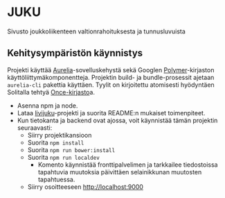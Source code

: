 # JUKU

Sivusto joukkoliikenteen valtionrahoituksesta ja tunnusluvuista

## Kehitysympäristön käynnistys

Projekti käyttää [Aurelia](http://www.aurelia.io)-sovelluskehystä sekä Googlen [Polymer](https://www.polymer-project.org/1.0/)-kirjaston käyttöliittymäkomponentteja. Projektin build- ja bundle-prosessit ajetaan `aurelia-cli` pakettia käyttäen. Tyylit on kirjoitettu atomisesti hyödyntäen Solitalla tehtyä [Once-kirjasto](https://github.com/niant/once)a.

* Asenna npm ja node.
* Lataa [livijuku](https://github.com/solita/livijuku)-projekti ja suorita README:n mukaiset toimenpiteet.
* Kun tietokanta ja backend ovat ajossa, voit käynnistää tämän projektin seuraavasti:
  * Siirry projektikansioon
  * Suorita `npm install`
  * Suorita `npm run bower:install`
  * Suorita `npm run localdev`
    * Komento käynnistää fronttipalvelimen ja tarkkailee tiedostoissa tapahtuvia muutoksia päivittäen selainikkunan muutosten tapahtuessa.
  * Siirry osoitteeseen [http://localhost:9000](http://localhost:9000)
